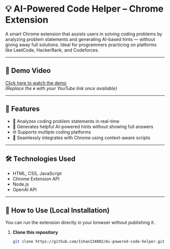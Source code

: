 # 💡 AI-Powered Code Helper – Chrome Extension

A smart Chrome extension that assists users in solving coding problems by analyzing problem statements and generating AI-based hints — without giving away full solutions. Ideal for programmers practicing on platforms like LeetCode, HackerRank, and Codeforces.

---

## 🎥 Demo Video

[Click here to watch the demo](#)  
*(Replace the `#` with your YouTube link once available)*

---

## 🚀 Features

- 🧠 Analyzes coding problem statements in real-time
- 💬 Generates helpful AI-powered hints without showing full answers
- 🌐 Supports multiple coding platforms
- 🧩 Seamlessly integrates with Chrome using context-aware scripts

---

## 🛠️ Technologies Used

- HTML, CSS, JavaScript  
- Chrome Extension API  
- Node.js  
- OpenAI API  

---

## 🧪 How to Use (Local Installation)

You can run the extension directly in your browser without publishing it.

1. **Clone this repository**
   ```bash
   git clone https://github.com/Ishan134002/Ai-powered-code-helper.git
